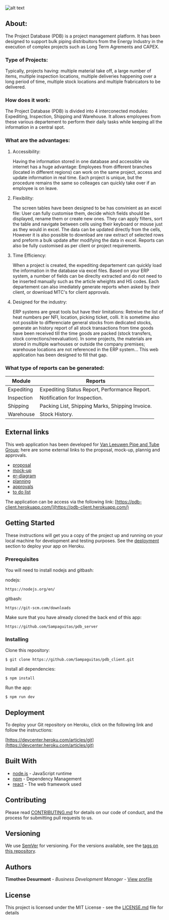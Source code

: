 ![alt text](https://vanleeuwenpublic.s3.eu-west-3.amazonaws.com/proposal/pdb.svg "Project Database (PDB)")

## About:

The Project Database (PDB) is a project management platform. It has been designed to support bulk piping distribuitors from the Energy Industry in the execution of complex projects such as Long Term Agrements and CAPEX.

### Type of Projects:

Typically, projects having: multiple material take off, a large number of items, multiple inspection locations, multiple deliveries happening over a long period of time, multiple stock locations and multiple frabricators to be delivered. 

### How does it work:

The Project Database (PDB) is divided into 4 interconected modules: Expediting, Inspection, Shipping and Warehouse. It allows employees from these various departement to perform their daily tasks while keeping all the information in a central spot.

### What are the advantages:

1. Accessibility:

   Having the information stored in one database and accessible via internet has a huge advantage: Employees from different branches (located in different regions) can work on the same project, access and update information in real time. Each project is unique, but the procedure remains the same so colleages can quickly take over if an employee is on leave. 

2. Flexibility:

   The screen tables have been designed to be has convinient as an excel file: User can fully customise them, decide which fields should be displayed, rename them or create new ones. They can apply filters, sort the table and navigate between cells using their keyboard or mouse just as they would in excel. The data can be updated directly from the cells, However it is also possible to download are raw extract of selected rows and preform a bulk update after modifying the data in excel. Reports can also be fully customised as per client or project requirements. 

3. Time Efficiency:

   When a project is created, the expediting departement can quickly load the information in the database via excel files. Based on your ERP system, a number of fields can be direclty extracted and do not need to be inserted manually such as the article wheights and HS codes. Each departement can also imediately generate reports when asked by their client, or download MTC's for client approvals.

4. Designed for the industry:

   ERP systems are great tools but have their limitations: Retreive the list of heat numbers per NFI, location, picking ticket, colli. It is sometime also not possible to differenciate general stocks from dedicated stocks, generate an history report of all stock transactions from time goods have been received till the time goods are packed (stock transfers, stock corrections/reevaluation). In some projects, the materials are stored in multiple warhouses or outside the company premises; warehouse locations are not referenced in the ERP system... This web application has been designed to fill that gap.

### What type of reports can be generated:

Module | Reports
--- | ---
Expediting | Expediting Status Report, Performance Report.
Inspection | Notification for Inspection.
Shipping | Packing List, Shipping Marks, Shipping Invoice.
Warehouse | Stock History.


## External links

This web application has been developed for [Van Leeuwen Pipe and Tube Group](https://www.vanleeuwen.com/en/); here are some external links to the proposal, mock-up, plannig and approvals.

* [proposal](https://vanleeuwenpublic.s3.eu-west-3.amazonaws.com/proposal/Proposal.pdf)
* [mock-up](https://vanleeuwenpublic.s3.eu-west-3.amazonaws.com/proposal/Mock-up.pdf)
* [er-diagram](https://vanleeuwenpublic.s3.eu-west-3.amazonaws.com/proposal/entity+relationship+diagram.svg)
* [planning](https://vanleeuwenpublic.s3.eu-west-3.amazonaws.com/proposal/Planning+Rev14.xlsx)
* [approvals](APPROVAL.md)
* [to do list](TODO.md)

The application can be access via the following link: [https://pdb-client.herokuapp.com/](https://pdb-client.herokuapp.com/)

## Getting Started

These instructions will get you a copy of the project up and running on your local machine for development and testing purposes. See the [deployment](https://github.com/Sampaguitas/pdb_client/blob/master/README.md#deployment) section to deploy your app on Heroku.

### Prerequisites

You will need to install nodejs and gitbash:

nodejs:

```
https://nodejs.org/en/
```

gitbash:

```
https://git-scm.com/downloads
```

Make sure that you have already cloned the back end of this app:

```
https://github.com/Sampaguitas/pdb_server
```

### Installing

Clone this repository:

```
$ git clone https://github.com/Sampaguitas/pdb_client.git
```

Install all dependencies:

```
$ npm install
```

Run the app:

```
$ npm run dev
```

## Deployment

To deploy your Git repository on Heroku, click on the following link and follow the instructions: 

[https://devcenter.heroku.com/articles/git](https://devcenter.heroku.com/articles/git)

## Built With

* [node.js](https://nodejs.org/en/) - JavaScript runtime
* [npm](https://www.npmjs.com) - Dependency Management
* [react](reactjs.org) - The web framework used

## Contributing

Please read [CONTRIBUTING.md](CONTRIBUTING.md) for details on our code of conduct, and the process for submitting pull requests to us.

## Versioning

We use [SemVer](http://semver.org/) for versioning. For the versions available, see the [tags on this repository](https://github.com/Sampaguitas/pdb_client/tags). 

## Authors

**Timothee Desurmont** - *Business Development Manager* - [View profile](https://www.linkedin.com/in/timothee-desurmont-82243245/)

## License

This project is licensed under the MIT License - see the [LICENSE.md](LICENSE.md) file for details
